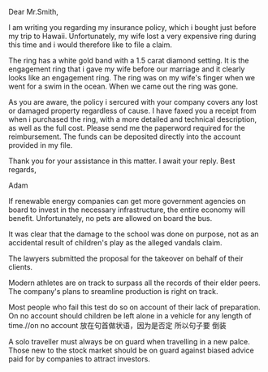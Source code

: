 Dear Mr.Smith,

I am writing you regarding my insurance policy, which i bought just before my trip to Hawaii. Unfortunately, my wife lost a very expensive ring during this time and i would
therefore like to file  a claim.

The ring has a white gold band with a 1.5 carat diamond setting. It is the engagement ring that i gave my wife before our marriage and it clearly looks like an engagement ring.
The ring was on my wife's finger when we went for a swim in the ocean. When we came out the ring was gone.

As you are aware, the policy i sercured with your company covers any lost or damaged property regardless of cause. I have faxed you a receipt from when i purchased the ring, with 
a more detailed and technical description, as well as the full cost. Please send me the paperword required for the reimbursement. The funds can be deposited directly into the account
provided in my file.

Thank you for your assistance in this matter. I await your reply. 
Best regards,

Adam


If renewable energy companies can get more government agencies on board to invest in the necessary infrastructure, the entire economy will benefit.
Unfortunately, no pets are allowed on board the bus.

It was clear that the damage to the school was done on purpose, not as an accidental result of children's play as the alleged vandals claim.

The lawyers submitted the proposal for the takeover on behalf of their clients.

Modern athletes are on track to surpass all the records of their elder peers.
The company's plans to sreamline production is right on track.

Most people who fail this test do so on account of their lack of preparation.
On no account should children be left alone in a vehicle for any length of time.//on no account 放在句首做状语，因为是否定 所以句子要 倒装

A solo traveller must always be on guard when travelling in a new palce.
Those new to the stock market should be on guard against biased advice paid for by companies to attract investors.
